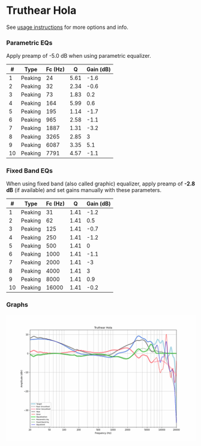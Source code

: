 # Truthear Hola
See [usage instructions](https://github.com/jaakkopasanen/AutoEq#usage) for more options and info.

### Parametric EQs
Apply preamp of -5.0 dB when using parametric equalizer.

|   # | Type    |   Fc (Hz) |    Q |   Gain (dB) |
|-----|---------|-----------|------|-------------|
|   1 | Peaking |        24 | 5.61 |        -1.6 |
|   2 | Peaking |        32 | 2.34 |        -0.6 |
|   3 | Peaking |        73 | 1.83 |         0.2 |
|   4 | Peaking |       164 | 5.99 |         0.6 |
|   5 | Peaking |       195 | 1.14 |        -1.7 |
|   6 | Peaking |       965 | 2.58 |        -1.1 |
|   7 | Peaking |      1887 | 1.31 |        -3.2 |
|   8 | Peaking |      3265 | 2.85 |         3   |
|   9 | Peaking |      6087 | 3.35 |         5.1 |
|  10 | Peaking |      7791 | 4.57 |        -1.1 |

### Fixed Band EQs
When using fixed band (also called graphic) equalizer, apply preamp of **-2.8 dB** (if available) and set gains manually with these parameters.

|   # | Type    |   Fc (Hz) |    Q |   Gain (dB) |
|-----|---------|-----------|------|-------------|
|   1 | Peaking |        31 | 1.41 |        -1.2 |
|   2 | Peaking |        62 | 1.41 |         0.5 |
|   3 | Peaking |       125 | 1.41 |        -0.7 |
|   4 | Peaking |       250 | 1.41 |        -1.2 |
|   5 | Peaking |       500 | 1.41 |         0   |
|   6 | Peaking |      1000 | 1.41 |        -1.1 |
|   7 | Peaking |      2000 | 1.41 |        -3   |
|   8 | Peaking |      4000 | 1.41 |         3   |
|   9 | Peaking |      8000 | 1.41 |         0.9 |
|  10 | Peaking |     16000 | 1.41 |        -0.2 |

### Graphs
![](./Truthear%20Hola.png)
